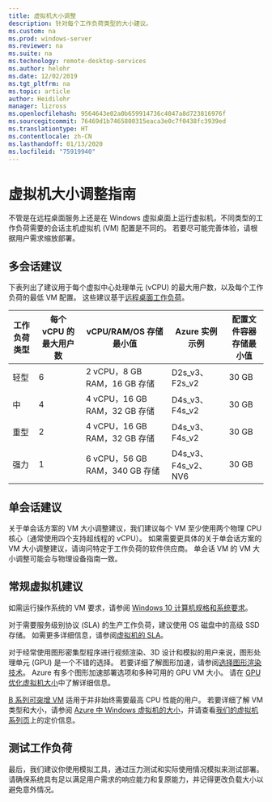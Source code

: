 ```yaml
---
title: 虚拟机大小调整
description: 针对每个工作负荷类型的大小建议。
ms.custom: na
ms.prod: windows-server
ms.reviewer: na
ms.suite: na
ms.technology: remote-desktop-services
ms.author: helohr
ms.date: 12/02/2019
ms.tgt_pltfrm: na
ms.topic: article
author: Heidilohr
manager: lizross
ms.openlocfilehash: 9564643e02a0b659914736c4047a8d723816976f
ms.sourcegitcommit: 76469d1b7465800315eaca3e0c7f0438fc3939ed
ms.translationtype: HT
ms.contentlocale: zh-CN
ms.lasthandoff: 01/13/2020
ms.locfileid: "75919940"
---
```

# <a name="virtual-machine-sizing-guidance"></a>虚拟机大小调整指南

不管是在远程桌面服务上还是在 Windows 虚拟桌面上运行虚拟机，不同类型的工作负荷需要的会话主机虚拟机 (VM) 配置是不同的。 若要尽可能完善体验，请根据用户需求缩放部署。

## <a name="multi-session-recommendations"></a>多会话建议

下表列出了建议用于每个虚拟中心处理单元 (vCPU) 的最大用户数，以及每个工作负荷的最低 VM 配置。 这些建议基于[远程桌面工作负荷](remote-desktop-workloads.md)。

| 工作负荷类型 | 每个 vCPU 的最大用户数 | vCPU/RAM/OS 存储最小值 | Azure 实例示例 | 配置文件容器存储最小值 |
| --- | --- | --- | --- | --- |
| 轻型 | 6 | 2 vCPU，8 GB RAM，16 GB 存储 | D2s_v3、F2s_v2 | 30 GB |
| 中 | 4 | 4 vCPU，16 GB RAM，32 GB 存储 | D4s_v3、F4s_v2 | 30 GB |
| 重型 | 2 | 4 vCPU，16 GB RAM，32 GB 存储 | D4s_v3、F4s_v2 | 30 GB |
| 强力 | 1 | 6 vCPU，56 GB RAM，340 GB 存储 | D4s_v3、F4s_v2、NV6 | 30 GB |

## <a name="single-session-recommendations"></a>单会话建议

关于单会话方案的 VM 大小调整建议，我们建议每个 VM 至少使用两个物理 CPU 核心（通常使用四个支持超线程的 vCPU）。 如果需要更具体的关于单会话方案的 VM 大小调整建议，请询问特定于工作负荷的软件供应商。 单会话 VM 的 VM 大小调整可能会与物理设备指南一致。

## <a name="general-virtual-machine-recommendations"></a>常规虚拟机建议

如需运行操作系统的 VM 要求，请参阅 [Windows 10 计算机规格和系统要求](https://www.microsoft.com/windows/windows-10-specifications)。

对于需要服务级别协议 (SLA) 的生产工作负荷，建议使用 OS 磁盘中的高级 SSD 存储。 如需更多详细信息，请参阅[虚拟机的 SLA](https://azure.microsoft.com/support/legal/sla/virtual-machines/v1_8/)。

对于经常使用图形密集型程序进行视频渲染、3D 设计和模拟的用户来说，图形处理单元 (GPU) 是一个不错的选择。 若要详细了解图形加速，请参阅[选择图形渲染技术](rds-graphics-virtualization.md)。 Azure 有多个图形加速部署选项和多种可用的 GPU VM 大小。 请在 [GPU 优化虚拟机大小](https://docs.microsoft.com/azure/virtual-machines/windows/sizes-gpu)中了解详细信息。

[B 系列可突增 VM](https://docs.microsoft.com/azure/virtual-machines/windows/b-series-burstable) 适用于并非始终需要最高 CPU 性能的用户。 若要详细了解 VM 类型和大小，请参阅 [Azure 中 Windows 虚拟机的大小](https://docs.microsoft.com/azure/virtual-machines/windows/sizes)，并请查看[我们的虚拟机系列页](https://azure.microsoft.com/pricing/details/virtual-machines/series/)上的定价信息。

## <a name="test-your-workload"></a>测试工作负荷

最后，我们建议你使用模拟工具，通过压力测试和实际使用情况模拟来测试部署。 请确保系统具有足以满足用户需求的响应能力和复原能力，并记得更改负载大小以避免意外情况。
